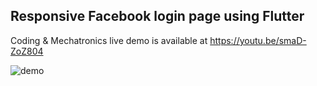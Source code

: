 ## Responsive Facebook login page using Flutter
Coding & Mechatronics
live demo is available at https://youtu.be/smaD-ZoZ804

![demo](https://user-images.githubusercontent.com/30105909/110025568-8c08a100-7d55-11eb-9e0c-72cff597ed01.gif)
